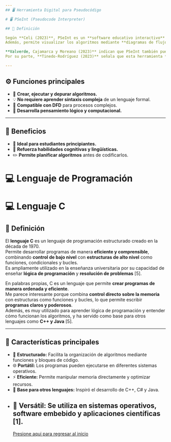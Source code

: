 ```yaml
---
## 🖥️ Herramienta Digital para Pseudocódigo

# 🖥️ PSeInt (Pseudocode Interpreter)

## 📝 Definición

Según **Celi (2023)**, PSeInt es un **software educativo interactivo** que facilita el aprendizaje de la **lógica de programación** y la **construcción de algoritmos en pseudocódigo en español** [2].  
Además, permite visualizar los algoritmos mediante **diagramas de flujo**, lo que ayuda a comprender mejor el funcionamiento de un programa.

**Valverde, Cajamarca y Moreano (2023)** indican que PSeInt también puede integrarse con **Diagramas de Flujo de Datos (DFD)**, extendiendo su uso a procesos más complejos [3].  
Por su parte, **Tinedo-Rodríguez (2023)** señala que esta herramienta **fortalece el pensamiento lógico y computacional**, además de mejorar habilidades cognitivas y lingüísticas [4].

---
```


## ⚙️ Funciones principales

- 📝 **Crear, ejecutar y depurar algoritmos.**  
- 💡 **No requiere aprender sintaxis compleja** de un lenguaje formal.  
- 🔄 **Compatible con DFD** para procesos complejos.  
- 🧠 **Desarrolla pensamiento lógico y computacional.**

---

## 🌟 Beneficios

- 🎯 **Ideal para estudiantes principiantes.**  
- 🧩 **Refuerza habilidades cognitivas y lingüísticas.**  
- ✏️ **Permite planificar algoritmos** antes de codificarlos.
 
# 💻 Lenguaje de Programación
# 💻 Lenguaje C

## 📝 Definición

El **lenguaje C** es un lenguaje de programación estructurado creado en la década de 1970.  
Permite desarrollar programas de manera **eficiente y comprensible**, combinando **control de bajo nivel** con **estructuras de alto nivel** como funciones, condicionales y bucles.  
Es ampliamente utilizado en la enseñanza universitaria por su capacidad de enseñar **lógica de programación** y **resolución de problemas** [5].

En palabras propias, C es un lenguaje que permite **crear programas de manera ordenada y eficiente**.  
Me parece interesante porque combina **control directo sobre la memoria** con estructuras como funciones y bucles, lo que permite escribir **programas claros y poderosos**.  
Además, es muy utilizado para aprender lógica de programación y entender cómo funcionan los algoritmos, y ha servido como base para otros lenguajes como **C++ y Java** [5].

---

## 🌟 Características principales

- 🧩 **Estructurado:** Facilita la organización de algoritmos mediante funciones y bloques de código.  
- 🌐 **Portátil:** Los programas pueden ejecutarse en diferentes sistemas operativos.  
- ⚡ **Eficiente:** Permite manipular memoria directamente y optimizar recursos.  
- 🔧 **Base para otros lenguajes:** Inspiró el desarrollo de C++, C# y Java.  
- 🔄 **Versátil:** Se utiliza en sistemas operativos, software embebido y aplicaciones científicas [1].
  --------
  [Presione aqui para regresar al inicio](inicio.md)
